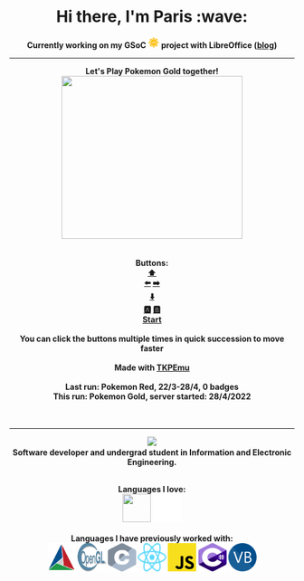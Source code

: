 <p>
  <h1 align="center"><b>Hi there, I'm Paris :wave:</h1>
</p>
<p align="center">
Currently working on my GSoC
<img src="./gsoc.svg" width=20 height=20 />
 project with LibreOffice (<a href="https://offtkpgsoc.blogspot.com/">blog</a>)
</p>

----

<p align="center">
  Let's Play Pokemon Gold together!<br/>
  <img src="http://emulatorserv.vps.webdock.io:8080/screen.bmp" width=320 height=288/><br/>
</p>
<p align="center">
  <br/>Buttons: <br/>
  <a href="http://emulatorserv.vps.webdock.io:8080/p?action=1&callback=http://github.com/OFFTKP/">⬆️</a>
  <br/>
  <a href="http://emulatorserv.vps.webdock.io:8080/p?action=4&callback=http://github.com/OFFTKP/">⬅️</a>
  <a href="http://emulatorserv.vps.webdock.io:8080/p?action=2&callback=http://github.com/OFFTKP/">➡️</a>
  <br/>
  <a href="http://emulatorserv.vps.webdock.io:8080/p?action=3&callback=http://github.com/OFFTKP/">⬇️</a> <br/>
  <a href="http://emulatorserv.vps.webdock.io:8080/p?action=5&callback=http://github.com/OFFTKP/">🅰</a>
  <a href="http://emulatorserv.vps.webdock.io:8080/p?action=6&callback=http://github.com/OFFTKP/">🅱</a><br/>
  <a href="http://emulatorserv.vps.webdock.io:8080/p?action=7&callback=http://github.com/OFFTKP/">Start</a>
  <br/>
  <br/>
  You can click the buttons multiple times in quick succession to move faster
  <br/>
  <br/>
  Made with
  <a href="https://github.com/OFFTKP/TKPEmu">
    TKPEmu
  </a>
  <br/>
  <br>Last run: Pokemon Red, 22/3-28/4, 0 badges
  <br/>This run: Pokemon Gold, server started: 28/4/2022<br/>
  <br/><br/>
  
</p>

---
<p align="center">
  <img src="https://komarev.com/ghpvc/?username=offtkp&color=gray"/>
  <br/>Software developer and undergrad student in Information and Electronic Engineering.</p>
<p align="center">
  <br/>Languages I love:<br/>
  <img width="50" height="50" src="https://isocpp.org/assets/images/cpp_logo.png"/>
  <img width="50" height="50" src="go-logo-white.svg"/>
  <br/>
  <br/>Languages I have previously worked with:<br/>
  <img width="50" height="50" src="cmake.png"/>
  <img width="50" height="50" src="Opengl-logo.svg"/>
  <img width="50" height="50" src="c-icon.svg"/>
  <img width="50" height="50" src="React-icon.svg"/>
  <img width="50" height="50" src="js-icon.svg"/>
  <img width="50" height="50" src="csharp.svg"/>
  <img width="50" height="50" src="vb-icon.svg"/>
</p>
